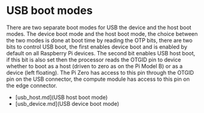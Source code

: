 # USB boot modes

There are two separate boot modes for USB the device and the host boot modes.  The device boot mode and the host boot mode, the choice
between the two modes is done at boot time by reading the OTP bits, there are two bits to control USB boot, the first enables device boot
and is enabled by default on all Raspberry Pi devices.  The second bit enables USB host boot, if this bit is also set then the processor
reads the OTGID pin to device whether to boot as a host (driven to zero as on the Pi Model B) or as a device (left floating).  The
Pi Zero has access to this pin through the OTGID pin on the USB connector, the compute module has access to this pin on the edge connector.

* [usb_host.md](USB host boot mode)
* [usb_device.md](USB device boot mode)

